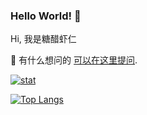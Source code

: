 
### Hello World! 👋

Hi, 我是糖醋虾仁

💬 有什么想问的 [可以在这里提问](https://github.com/liuchuana/liuchuana/issues).

[![stat](https://github-readme-stats.vercel.app/api?username=liuchuana)](https://github.com/liuchuana)

[![Top Langs](https://github-readme-stats.vercel.app/api/top-langs/?username=liuchuana&layout=compact)](https://github.com/liuchuana)
